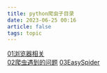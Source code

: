 ```yaml
---
title: python爬虫子目录
date: 2023-06-25 00:16
article: false
tags: topic
---
```


[01浏览器相关](01浏览器相关)  
[02爬虫遇到的问题](02爬虫遇到的问题)
[03EasySpider](03EasySpider)
